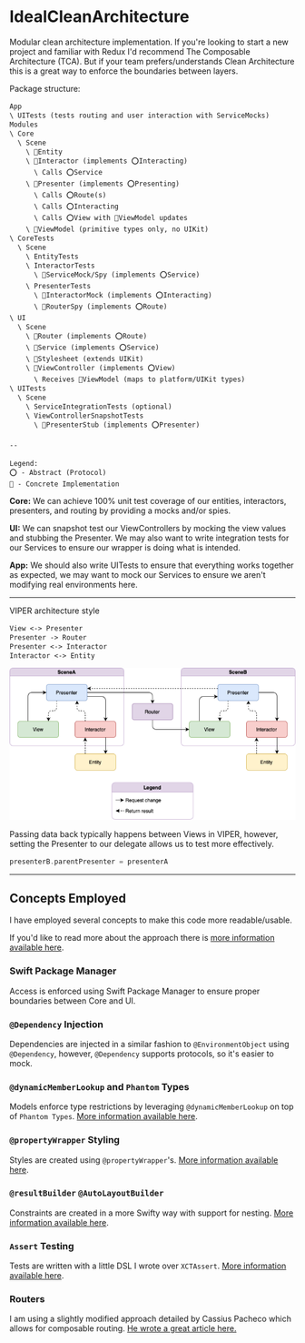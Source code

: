 # IdealCleanArchitecture

Modular clean architecture implementation. If you're looking to start a new project and familiar with Redux I'd recommend The Composable Architecture (TCA). But if your team prefers/understands Clean Architecture this is a great way to enforce the boundaries between layers.

Package structure:
```
App
\ UITests (tests routing and user interaction with ServiceMocks)
Modules
\ Core
  \ Scene
    \ 🔘Entity
    \ 🔘Interactor (implements ⭕Interacting)
      \ Calls ⭕Service
    \ 🔘Presenter (implements ⭕Presenting)
      \ Calls ⭕Route(s)
      \ Calls ⭕Interacting
      \ Calls ⭕View with 🔘ViewModel updates
    \ 🔘ViewModel (primitive types only, no UIKit)
\ CoreTests
  \ Scene
    \ EntityTests
    \ InteractorTests
      \ 🔘ServiceMock/Spy (implements ⭕Service)
    \ PresenterTests
      \ 🔘InteractorMock (implements ⭕Interacting)
      \ 🔘RouterSpy (implements ⭕Route)
\ UI
  \ Scene
    \ 🔘Router (implements ⭕Route)
    \ 🔘Service (implements ⭕Service)
    \ 🔘Stylesheet (extends UIKit)
    \ 🔘ViewController (implements ⭕View)
      \ Receives 🔘ViewModel (maps to platform/UIKit types)
\ UITests
  \ Scene
    \ ServiceIntegrationTests (optional)
    \ ViewControllerSnapshotTests
      \ 🔘PresenterStub (implements ⭕Presenter)
      
--

Legend:
⭕ - Abstract (Protocol)
🔘 - Concrete Implementation
```

**Core:** We can achieve 100% unit test coverage of our entities, interactors, presenters, and routing by providing a mocks and/or spies.

**UI:** We can snapshot test our ViewControllers by mocking the view values and stubbing the Presenter. We may also want to write integration tests for our Services to ensure our wrapper is doing what is intended.

**App:** We should also write UITests to ensure that everything works together as expected, we may want to mock our Services to ensure we aren't modifying real environments here.

---

VIPER architecture style
```
View <-> Presenter
Presenter -> Router
Presenter <-> Interactor
Interactor <-> Entity
```
![VIPER](viper.png)

Passing data back typically happens between Views in VIPER, however, setting the Presenter to our delegate allows us to test more effectively.

```swift
presenterB.parentPresenter = presenterA
```

---

## Concepts Employed

I have employed several concepts to make this code more readable/usable.

If you'd like to read more about the approach there is [more information available here](https://medium.com/@cjnevin/modular-viper-architecture-9a7cdb7475f8).

### Swift Package Manager

Access is enforced using Swift Package Manager to ensure proper boundaries between Core and UI.

### `@Dependency` Injection

Dependencies are injected in a similar fashion to `@EnvironmentObject` using `@Dependency`, however, `@Dependency` supports protocols, so it's easier to mock.

### `@dynamicMemberLookup` and `Phantom` Types

Models enforce type restrictions by leveraging `@dynamicMemberLookup` on top of `Phantom Types`. [More information available here](https://levelup.gitconnected.com/expressible-dynamic-phantom-types-513091b63f04).

### `@propertyWrapper` Styling

Styles are created using `@propertyWrapper`'s. [More information available here](https://medium.com/@cjnevin/view-styling-with-propertywrapper-92d8476e96a7).

### `@resultBuilder` `@AutoLayoutBuilder`

Constraints are created in a more Swifty way with support for nesting. [More information available here](https://betterprogramming.pub/autolayoutbuilder-294badac5015).

### `Assert` Testing

Tests are written with a little DSL I wrote over `XCTAssert`. [More information available here](https://betterprogramming.pub/assert-my-wrapper-framework-around-xctest-7d6bea2d05f9).

### Routers

I am using a slightly modified approach detailed by Cassius Pacheco which allows for composable routing. [He wrote a great article here.](https://cassiuspacheco.com/clean-simple-and-composable-routing-for-ios-apps)
